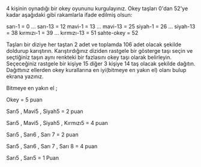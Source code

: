 # 
4 kişinin oynadığı bir okey oyununu kurgulayınız. Okey taşları 0'dan 52'ye kadar aşağıdaki gibi rakamlarla ifade edilmiş olsun:

sarı-1 = 0 ... sarı-13 = 12
mavi-1 = 13 ... mavi-13 = 25
siyah-1 = 26 ... siyah-13 = 38
kırmızı-1 = 39 ... kırmızı-13 = 51
sahte-okey = 52

Taşları bir diziye her taştan 2 adet ve toplamda 106 adet olacak şekilde doldurup karıştırın. Karıştırdığınız diziden rastgele bir gösterge taşı seçin ve seçtiğiniz taşın aynı renkteki bir fazlasını okey taşı olarak belirleyin. Seçeceğiniz rastgele bir kişiye 15 diğer 3 kişiye 14 taş olacak şekilde dağıtın. Dağıttınız ellerden okey kurallarına en iyi(bitmeye en yakın el) olanı bulup ekrana yazınız. 


Bitmeye en yakın el ;


Okey = 5 puan

Sarı5 , Mavi5 , Siyah5 = 2 puan

Sarı5 , Mavi5 , Siyah5 , Kırmızı5 = 4 puan

Sarı5 , Sarı6 , Sarı 7 = 2 puan

Sarı5 , Sarı6 , Sarı 7 , Sarı 8 = 4 puan

Sarı5 , Sarı5 = 1 Puan
